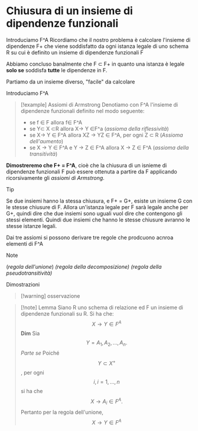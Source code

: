 # Chiusura di un insieme di dipendenze funzionali
Introduciamo F^A
Ricordiamo che il nostro problema è calcolare l'insieme di dipendenze F+ che viene soddisfatto da ogni istanza legale di uno schema R su cui è definito un insieme di dipendenze funzionali F

Abbiamo concluso banalmente che F $\subset$ F+ in quanto una istanza è legale **solo se** soddisfa **tutte** le dipendenze in F.

Partiamo da un insieme diverso, "facile" da calcolare

Introduciamo F^A
>[!example] Assiomi di Armstrong
>Denotiamo con F^A l'insieme di dipendenze funzionali definito nel modo seguente:
>- se f $\in$ F allora f$\in$ F^A
>- se Y$\subset$ X $\subset$R allora X$\to$ Y $\in$F^a (*assioma della riflessività*)
>- se X$\to$ Y $\in$ F^A allora XZ $\to$ YZ $\in$ F^A, per ogni Z $\subset$ R (*Assioma dell'aumento*)
>- se X $\to$ Y $\in$ F^A e Y $\to$ Z $\in$ F^A allora X $\to$ Z $\in$ F^A (*assioma della transitività*)

**Dimostreremo che F+ = F^A**, cioè che la chiusura di un isnieme di dipendenze funzionali F può essere ottenuta a partire da F applicando ricorsivamente gli *assiomi di Armstrong*.

>[!tip]
Se due insiemi hanno la stessa chiusura, e F+ = G+, esiste un insieme G con le stesse chiusure di F. Allora un'istanza legale per F sarà legale anche per G+, quindi dire che due insiemi sono uguali vuol dire che contengono gli stessi elementi. Quindi due insiemi che hanno le stesse chiusure avranno le stesse istanze legali.

Dai tre assiomi si possono derivare tre regole che prodcuono acnroa elementi di F^A
>[!note]
>(*regola dell'unione*)
>*(regola della decomposizione)*
>*(regola della pseudotransitività)*

Dimostrazioni

>[!warning] osservazione

>[!note] Lemma
>Siano R uno schema di relazione ed F un insieme di dipendenze funzionali su R. Si ha che:
>$$ X \to Y \in F^A $$
>**Dim**
>Sia $$ Y = A_1, A_2, ..., A_n. $$
> *Parte se*
> Poiché $$Y \subset X^+ $$, per ogni $$ i,i =1,...,n$$ si ha che $$X \to A_i \in F^A.$$
> Pertanto per la regola dell'unione, $$X\to Y \in F^A$$



